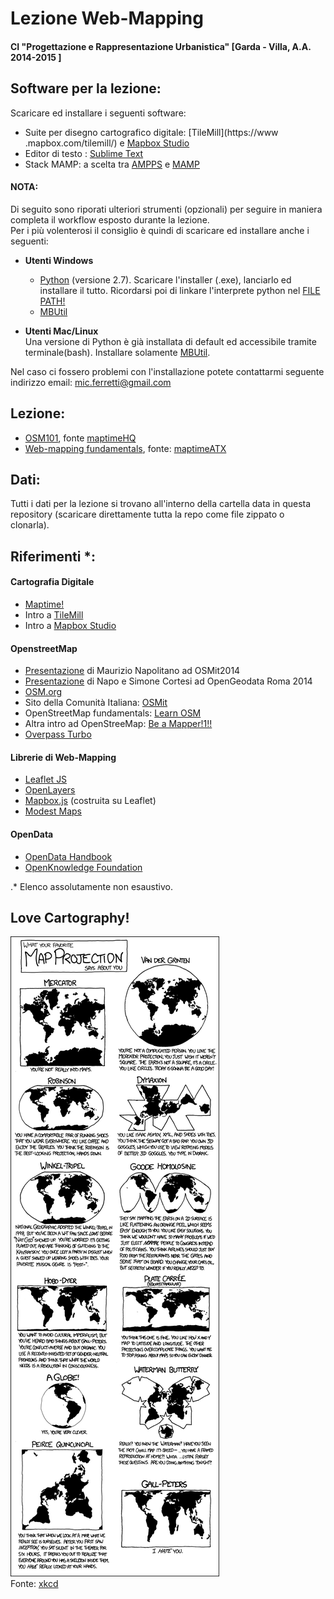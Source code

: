 # Lezione Web-Mapping

#### CI "Progettazione e Rappresentazione Urbanistica" [Garda - Villa, A.A. 2014-2015 ]


## Software per la lezione:

Scaricare ed installare i seguenti software:  
- Suite per disegno cartografico digitale: [TileMill](https://www .mapbox.com/tilemill/)  e [Mapbox Studio](https://www.mapbox.com/mapbox-studio/#darwin)  
- Editor di testo : [Sublime Text](http://www.sublimetext.com/)  
- Stack MAMP: a scelta tra [AMPPS](http://ampps.com/download) e [MAMP](http://www.mamp.info/en/)

#### NOTA: 
Di seguito sono riporati ulteriori strumenti (opzionali) per seguire in maniera completa il workflow esposto durante la lezione.  
Per i più volenterosi il consiglio è quindi di scaricare ed installare anche i seguenti:  

- **Utenti Windows**
	- [Python](https://www.python.org/downloads/windows/) (versione 2.7). Scaricare l'installer (.exe), lanciarlo ed installare il tutto. Ricordarsi poi di linkare l'interprete python nel [FILE PATH!](https://docs.python.org/2/using/windows.html)  
	- [MBUtil](https://github.com/mapbox/mbutil)

- **Utenti Mac/Linux**  
Una versione di Python è già installata di default ed accessibile tramite terminale(bash). Installare solamente [MBUtil](https://github.com/mapbox/mbutil).

Nel caso ci fossero problemi con l'installazione potete contattarmi seguente indirizzo email: <mic.ferretti@gmail.com>


## Lezione:
- [OSM101](http://maptime.io/osm-101/), fonte [maptimeHQ](http://maptime.io/lessons-resources/)
- [Web-mapping fundamentals](https://maptimeatx.github.io/web-mapping-fundamentals/#0), fonte: [maptimeATX](http://www.meetup.com/MaptimeATX/) 

## Dati:
Tutti i dati per la lezione si trovano all'interno della cartella data in questa repository (scaricare direttamente tutta la repo come file zippato o clonarla).


## Riferimenti *:

#### Cartografia Digitale
- [Maptime!](http://maptime.io/)
- Intro a [TileMill](https://www.mapbox.com/tilemill/docs/crashcourse/introduction/) 
- Intro a [Mapbox Studio](https://www.mapbox.com/mapbox-studio/style-quickstart/)

#### OpenstreetMap
- [Presentazione](http://www.slideshare.net/napo/openstreetmap-verso-matera-2019) di Maurizio Napolitano ad OSMit2014
- [Presentazione](https://cortesimone.github.io/slide-opengeodata-roma-2014/#/) di Napo e Simone Cortesi ad OpenGeodata Roma 2014
- [OSM.org](http://www.openstreetmap.org/)
- Sito della Comunità Italiana: [OSMit](http://openstreetmap.it/) 
- OpenStreetMap fundamentals: [Learn OSM](http://learnosm.org/en/)
- Altra intro ad OpenStreeMap: [Be a Mapper!1!!](http://beamapper.com/)
- [Overpass Turbo](http://overpass-turbo.eu/)

#### Librerie di Web-Mapping
- [Leaflet JS](http://leafletjs.com/)
- [OpenLayers](http://openlayers.org/)
- [Mapbox.js](https://www.mapbox.com/developers/#javascript) (costruita su Leaflet)
- [Modest Maps](http://modestmaps.com/)

#### OpenData
- [OpenData Handbook](http://opendatahandbook.org/)
- [OpenKnowledge Foundation](https://okfn.org/)


.* Elenco assolutamente non esaustivo. 


## Love Cartography!

![](map_projections.png)  
Fonte: [xkcd](https://xkcd.com/977/)

<!--aggiungo laghi e batimetria da natural hearth (via add layer - mapbox)
aggiungo strade che gli do io da geojson-->




